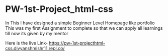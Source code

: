 # PW-1st-Project_html-css

In This I have designed a simple Beginner Level Homepage like portfolio
This was my first Assignment to complete so that we can apply all learnings till now its given by my mentor

Here is the live Link- https://pw-1st-projecthtml-css.divyanshmishr11.repl.co/
